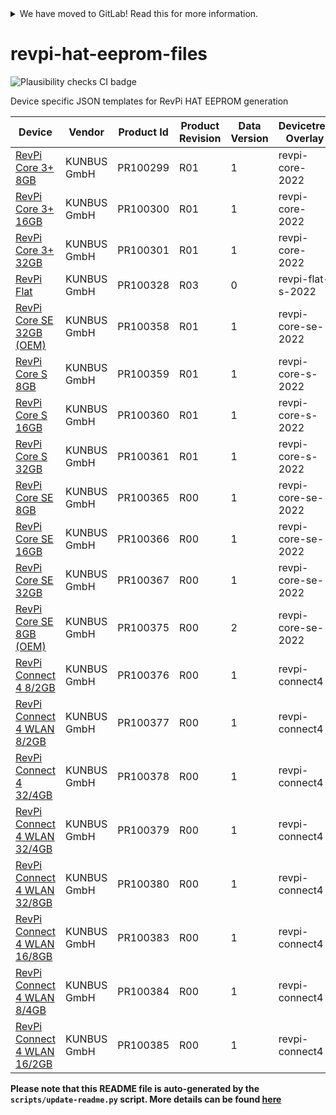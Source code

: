 <details>
<summary>We have moved to GitLab! Read this for more information.</summary>

We have recently moved our repositories to GitLab. You can find revpi-hat-data
here: https://gitlab.com/revolutionpi/revpi-hat-data  
All repositories on GitHub will stay up-to-date by being synchronised from
GitLab.

We still maintain a presence on GitHub but our work happens over at GitLab. If
you want to contribute to any of our projects we would prefer this contribution
to happen on GitLab, but we also still accept contributions on GitHub if you
prefer that.
</details>

# revpi-hat-eeprom-files

![Plausibility checks CI badge](https://github.com/RevolutionPi/revpi-hat-data/actions/workflows/templates.yml/badge.svg)

Device specific JSON templates for RevPi HAT EEPROM generation

| Device | Vendor | Product Id | Product Revision | Data Version | Devicetree Overlay |
| ------ | ------ | ---------- | ---------------- | ------------ | ------------------ |
| [RevPi Core 3+ 8GB](./revpi-hat-PR100299R01.json) | KUNBUS GmbH | PR100299 | R01 | 1 | revpi-core-2022 |
| [RevPi Core 3+ 16GB](./revpi-hat-PR100300R01.json) | KUNBUS GmbH | PR100300 | R01 | 1 | revpi-core-2022 |
| [RevPi Core 3+ 32GB](./revpi-hat-PR100301R01.json) | KUNBUS GmbH | PR100301 | R01 | 1 | revpi-core-2022 |
| [RevPi Flat](./revpi-hat-PR100328R03.json) | KUNBUS GmbH | PR100328 | R03 | 0 | revpi-flat-s-2022 |
| [RevPi Core SE 32GB (OEM)](./revpi-hat-PR100358R01.json) | KUNBUS GmbH | PR100358 | R01 | 1 | revpi-core-se-2022 |
| [RevPi Core S 8GB](./revpi-hat-PR100359R01.json) | KUNBUS GmbH | PR100359 | R01 | 1 | revpi-core-s-2022 |
| [RevPi Core S 16GB](./revpi-hat-PR100360R01.json) | KUNBUS GmbH | PR100360 | R01 | 1 | revpi-core-s-2022 |
| [RevPi Core S 32GB](./revpi-hat-PR100361R01.json) | KUNBUS GmbH | PR100361 | R01 | 1 | revpi-core-s-2022 |
| [RevPi Core SE 8GB](./revpi-hat-PR100365R00.json) | KUNBUS GmbH | PR100365 | R00 | 1 | revpi-core-se-2022 |
| [RevPi Core SE 16GB](./revpi-hat-PR100366R00.json) | KUNBUS GmbH | PR100366 | R00 | 1 | revpi-core-se-2022 |
| [RevPi Core SE 32GB](./revpi-hat-PR100367R00.json) | KUNBUS GmbH | PR100367 | R00 | 1 | revpi-core-se-2022 |
| [RevPi Core SE 8GB (OEM)](./revpi-hat-PR100375R00.json) | KUNBUS GmbH | PR100375 | R00 | 2 | revpi-core-se-2022 |
| [RevPi Connect 4 8/2GB](./revpi-hat-PR100376R00.json) | KUNBUS GmbH | PR100376 | R00 | 1 | revpi-connect4 |
| [RevPi Connect 4 WLAN 8/2GB](./revpi-hat-PR100377R00.json) | KUNBUS GmbH | PR100377 | R00 | 1 | revpi-connect4 |
| [RevPi Connect 4 32/4GB](./revpi-hat-PR100378R00.json) | KUNBUS GmbH | PR100378 | R00 | 1 | revpi-connect4 |
| [RevPi Connect 4 WLAN 32/4GB](./revpi-hat-PR100379R00.json) | KUNBUS GmbH | PR100379 | R00 | 1 | revpi-connect4 |
| [RevPi Connect 4 WLAN 32/8GB](./revpi-hat-PR100380R00.json) | KUNBUS GmbH | PR100380 | R00 | 1 | revpi-connect4 |
| [RevPi Connect 4 WLAN 16/8GB](./revpi-hat-PR100383R00.json) | KUNBUS GmbH | PR100383 | R00 | 1 | revpi-connect4 |
| [RevPi Connect 4 WLAN 8/4GB](./revpi-hat-PR100384R00.json) | KUNBUS GmbH | PR100384 | R00 | 1 | revpi-connect4 |
| [RevPi Connect 4 WLAN 16/2GB](./revpi-hat-PR100385R00.json) | KUNBUS GmbH | PR100385 | R00 | 1 | revpi-connect4 |


**Please note that this README file is auto-generated by the `scripts/update-readme.py` script. More details can be found [here](scripts/README.md)**